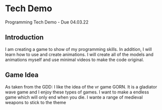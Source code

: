 # Tech Demo
 Programming Tech Demo - Due 04.03.22
## Introduction
I am creating a game to show of my programming skills. In addition, I will learn how to use and create animations.
I will create all of the models and animations myself and use minimal videos to make the code original.
## Game Idea
As taken from the GDD:
I like the idea of the vr game GORN. It is a gladiator wave game and I enjoy these types of games. 
I want to make a endless game which will only end when you die. I wante a range of medieval weapons to stick to the theme
